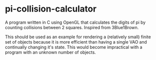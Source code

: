 # pi-collision-calculator
A program written in C using OpenGL that calculates the digits of pi by counting
collisions between 2 squares. Inspired from 3Blue1Brown.

This should be used as an example for rendering a (relatively small) finite set
of objects because it is more efficient than having a single VAO and continually
changing it's state. This would become impractical with a program with an unknown
number of objects.
